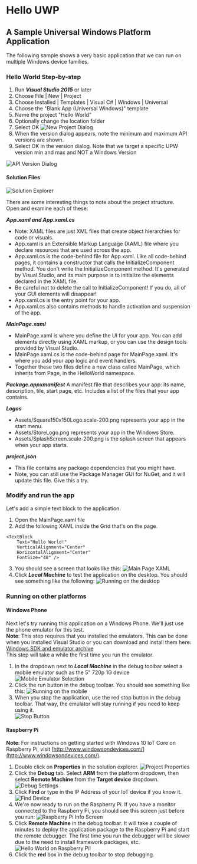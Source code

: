# Hello UWP
## A Sample Universal Windows Platform Application
The following sample shows a very basic application that we can run on multiple Windows device families.

### Hello World Step-by-step
1. Run ***Visual Studio 2015*** or later
2. Choose File | New | Project
3. Choose Installed | Templates | Visual C# | Windows | Universal
4. Choose the "Blank App (Universal Windows)" template
5. Name the project "Hello World"
6. Optionally change the location folder
7. Select OK
![New Project Dialog](images/01-New-Project.png)
8. When the version dialog appears, note the minimum and maximum API versions are shown.
9. Select OK in the version dialog. Note that we target a specific UPW version min and max and NOT a Windows Version

![API Version Dialog](images/02-Version-Dialog.png)

#### Solution Files

![Solution Explorer](images/03-Solution-Explorer.png)

There are some interesting things to note about the project structure.  
Open and examine each of these:

***App.xaml and App.xaml.cs***
* Note: XAML files are just XML files that create object hierarchies for code or visuals.
* App.xaml is an Extensible Markup Language (XAML) file where you declare resources that are used across the app.
* App.xaml.cs is the code-behind file for App.xaml. Like all code-behind pages, it contains a constructor that calls the InitializeComponent method. You don't write the InitializeComponent method. It's generated by Visual Studio, and its main purpose is to initialize the elements declared in the XAML file.
* Be careful not to delete the call to InitializeComponent! If you do, all of your GUI elements will disappear!
* App.xaml.cs is the entry point for your app.
* App.xaml.cs also contains methods to handle activation and suspension of the app.

***MainPage.xaml***
* MainPage.xaml is where you define the UI for your app. You can add elements directly using XAML markup, or you can use the design tools provided by Visual Studio.
* MainPage.xaml.cs is the code-behind page for MainPage.xaml. It's where you add your app logic and event handlers.
* Together these two files define a new class called MainPage, which inherits from Page, in the HelloWorld namespace.

***Package.appxmanifest***
A manifest file that describes your app: its name, description, tile, start page, etc.
Includes a list of the files that your app contains.

***Logos***
* Assets/Square150x150Logo.scale-200.png represents your app in the start menu.
* Assets/StoreLogo.png represents your app in the Windows Store.
* Assets/SplashScreen.scale-200.png is the splash screen that appears when your app starts.

***project.json***
* This file contains any package dependencies that you might have.
* Note, you can still use the Package Manager GUI for NuGet, and it will update this file. Give this a try.

### Modify and run the app
Let's add a simple text block to the application.
1. Open the MainPage.xaml file
2. Add the following XAML inside the Grid that's on the page.

```xaml
<TextBlock 
    Text="Hello World!" 
    VerticalAlignment="Center" 
    HorizontalAlignment="Center" 
    FontSize="48" />
```
3. You should see a screen that looks like this:
![Main Page XAML](images/04-MainPage.png)
4. Click ***Local Machine*** to test the application on the desktop. You should see something like the following:
![Running on the desktop](images/05-Desktop-Run.png)

### Running on other platforms
#### Windows Phone
Next let's try running this application on a Windows Phone. We'll just use the phone emulator for this test.  
**Note**: This step requires that you installed the emulators. This can be done when you installed Visual Studio or you can download and install them here: [Windows SDK and emulator archive](https://developer.microsoft.com/en-us/windows/downloads/sdk-archive)  
This step will take a while the first time you run the emulator.  
1. In the dropdown next to ***Local Machine*** in the debug toolbar select a mobile emulator such as the 5" 720p 1G device
![Mobile Emulator Selection](images/06-Mobile-Emulator-Selection.png)
2. Click the run button in the debug toolbar. You should see something like this:
![Running on the mobile](images/07-Mobile-Run.png)
3. When you stop the application, use the red stop button in the debug toolbar. That way, the emulator will stay running if you need to keep using it.  
![Stop Button](images/08-Stop-Button.png)
#### Raspberry Pi
**Note**: For instructions on getting started with Windows 10 IoT Core on Raspberry Pi, visit [http://www.windowsondevices.com/](http://www.windowsondevices.com/).
1. Double click on **Properties** in the solution explorer.
![Project Properties](images/09-Project-Properties.png)
2. Click the **Debug** tab. Select **ARM** from the platform dropdown, then select **Remote Machine** from the **Target device** dropdown.
![Debug Settings](images/10-Debug-Remote-Machine.png)
3. Click **Find** or type in the IP Address of your IoT device if you know it.
![Find Device](images/11-Find-Device.png)
4. We're now ready to run on the Raspberry Pi. If you have a monitor connected to the Raspberry Pi, you should see this screen just before you run:
![Raspberry Pi Info Screen](images/12-Raspberry-Pi-Info.png)
5. Click **Remote Machine** in the debug toolbar. It will take a couple of minutes to deploy the application package to the Raspberry Pi and start the remote debugger. The first time you run the debugger will be slower due to the need to install framework packages, etc.
![Hello World on Raspberry Pi!](images/13-Raspberry-Pi-Hello-World.png)
6. Click the **red** box in the debug toolbar to stop debugging.